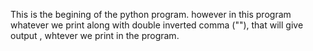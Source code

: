 This is the begining of the python program.
however in this program whatever we print along with double inverted comma (""), that will give output , whtever we print in the program.
